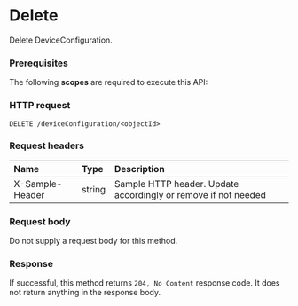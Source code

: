 # Delete

Delete DeviceConfiguration.
### Prerequisites
The following **scopes** are required to execute this API: 
### HTTP request
<!-- { "blockType": "ignored" } -->
```http
DELETE /deviceConfiguration/<objectId>

```
### Request headers
| Name       | Type | Description|
|:---------------|:--------|:----------|
| X-Sample-Header  | string  | Sample HTTP header. Update accordingly or remove if not needed|

### Request body
Do not supply a request body for this method.


### Response
If successful, this method returns `204, No Content` response code. It does not return anything in the response body.


<!-- uuid: b0430dcb-e8ef-45b0-8112-2061991885eb
2015-10-19 09:07:21 UTC -->
<!-- {
  "type": "#page.annotation",
  "description": "Delete",
  "keywords": "",
  "section": "documentation",
  "tocPath": ""
}-->